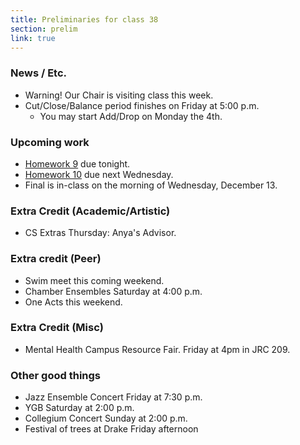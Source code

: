 ```yaml
---
title: Preliminaries for class 38
section: prelim 
link: true
---
```

### News / Etc.

* Warning! Our Chair is visiting class this week.
* Cut/Close/Balance period finishes on Friday at 5:00 p.m.
    * You may start Add/Drop on Monday the 4th.

### Upcoming work

* [Homework 9](../assignments/assignmen09) due tonight.
* [Homework 10](../assignments/assignment10) due next Wednesday.
* Final is in-class on the morning of Wednesday, December 13.

### Extra Credit (Academic/Artistic)

* CS Extras Thursday: Anya's Advisor.

### Extra credit (Peer)

* Swim meet this coming weekend.
* Chamber Ensembles Saturday at 4:00 p.m.
* One Acts this weekend.

### Extra Credit (Misc)

* Mental Health Campus Resource Fair.  Friday at 4pm in JRC 209.

### Other good things

* Jazz Ensemble Concert Friday at 7:30 p.m.
* YGB Saturday at 2:00 p.m.
* Collegium Concert Sunday at 2:00 p.m.
* Festival of trees at Drake Friday afternoon
